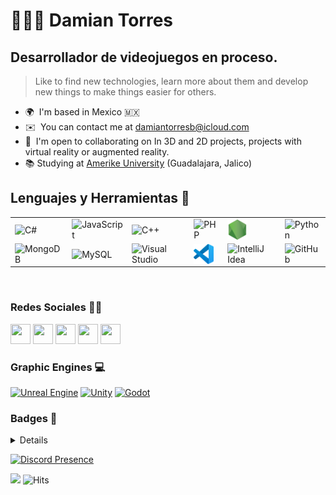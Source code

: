 👨🏻‍💻 Damian Torres 
==============================

## Desarrollador de videojuegos en proceso. 

> Like to find new technologies, learn more about them and develop new things to make things easier for others.
* 🌍  I'm based in Mexico 🇲🇽
* ✉️  You can contact me at [damiantorresb@icloud.com](mailto:damiantorresb@icloud.com)
* 🤝  I'm open to collaborating on In 3D and 2D projects, projects with virtual reality or augmented reality.
* 📚  Studying at [Amerike University](https://amerike.edu.mx) (Guadalajara, Jalico)

## Lenguajes y Herramientas 🦾
    
<table>
<tr>
<td><img align="center" alt="C#" width="32px" src="https://www.svgrepo.com/show/353622/c-sharp.svg"></td>
<td><img align="center" alt="JavaScript" width="32px" src="https://www.svgrepo.com/show/373705/js-official.svg" ></td>
<td><img align="center" alt="C++" width="32px" src="https://www.svgrepo.com/show/303480/c-logo.svg" ></td>
<td><img align="center" alt="PHP" width="32px" src="https://cdn3.iconfinder.com/data/icons/popular-services-brands/512/php-512.png" ></td>
<td><img align="center" alt="Node.JS" width="32px" src="https://raw.githubusercontent.com/github/explore/80688e429a7d4ef2fca1e82350fe8e3517d3494d/topics/nodejs/nodejs.png" ></td>
<td><img align="center" alt="Python" width="32px" src="https://upload.wikimedia.org/wikipedia/commons/thumb/c/c3/Python-logo-notext.svg/768px-Python-logo-notext.svg.png" ></td>
</tr>
<trd>
<td><img align="center" alt="MongoDB" width="32px" src="https://img.icons8.com/color/452/mongodb.png" ></td>
<td><img align="center" alt="MySQL" width="32px" src="https://storage.googleapis.com/production-hostgator-v1-0-8/648/227648/YF9aRJfO/9e25c498489a4627860d943b2d8749ea" ></td>
<td><img align="center" alt="Visual Studio" width="32px" src="https://www.svgrepo.com/show/354520/visual-studio.svg" ></td>
<td><img align="center" alt="VSCode" width="32px" src="https://raw.githubusercontent.com/github/explore/80688e429a7d4ef2fca1e82350fe8e3517d3494d/topics/visual-studio-code/visual-studio-code.png" ></td>
<td><img align="center" alt="IntelliJ Idea" width="32px" src="https://i.imgur.com/Agb22jo.png" ></td>
<td><img align="center" alt="GitHub" width="32px" src="https://github.com/fluidicon.png" ></td>
</tr>
</table>
<br />


### Redes Sociales 👨‍💻
<p align="left"> <a href="https://discord.com/users/DamianDTB#7436" target="_blank" rel="noreferrer"><img src="https://raw.githubusercontent.com/danielcranney/readme-generator/main/public/icons/socials/discord.svg" width="32" height="32" /></a> <a href="https://www.github.com/DTBCODEMX" target="_blank" rel="noreferrer"><img src="https://raw.githubusercontent.com/danielcranney/readme-generator/main/public/icons/socials/github.svg" width="32" height="32" /></a> <a href="http://www.instagram.com/damiantorresmx" target="_blank" rel="noreferrer"><img src="https://raw.githubusercontent.com/danielcranney/readme-generator/main/public/icons/socials/instagram.svg" width="32" height="32" /></a> <a href="https://www.linkedin.com/in/damian-torres-barrionuevo" target="_blank" rel="noreferrer"><img src="https://raw.githubusercontent.com/danielcranney/readme-generator/main/public/icons/socials/linkedin.svg" width="32" height="32" /></a> <a href="https://www.twitter.com/DTBCODEMX" target="_blank" rel="noreferrer"><img src="https://raw.githubusercontent.com/danielcranney/readme-generator/main/public/icons/socials/twitter.svg" width="32" height="32" /></a></p>

### Graphic Engines 💻
<p align="left">
    <a href="https://www.unrealengine.com/en-US" target="_blank"><img src="https://www.svgrepo.com/show/342328/unreal-engine.svg" width="40" height="40" alt="Unreal Engine" /></a>
    <a href="https://unity.com/es" target="_blank"><img src="https://www.svgrepo.com/show/331626/unity.svg" width="40" height="40" alt="Unity" /></a>
    <a href="https://godotengine.org/" target="_blank"><img src="https://www.svgrepo.com/show/373641/godot.svg" width="40" height="40" alt="Godot" /></a>
</p>

### Badges 🔧
<details>
<b>My GitHub Stats</b>

<a href="http://www.github.com/DTBCODEMX"><img src="https://github-readme-stats.vercel.app/api?username=DTBCODEMX&show_icons=true&hide=&count_private=true&title_color=a855f7&text_color=ffffff&icon_color=ec4899&bg_color=1c1917&hide_border=true&show_icons=true" alt="DTBCODEMX's GitHub stats" /></a>
</details>

[![Discord Presence](https://lanyard.cnrad.dev/api/881898022886326304)](https://discord.com/users/881898022886326304)


<a href="https://www.twitter.com/DTBCODEMX" target="_blank" rel="noreferrer"><img
src="https://img.shields.io/twitter/follow/DTBCODEMX?logo=twitter&style=for-the-badge&color=ec4899&labelColor=1c1917"/></a>
![Hits](https://hits.link/hits?url=https://github.com/DTBCODEMX&label=views&bgRight=ff69b4)
